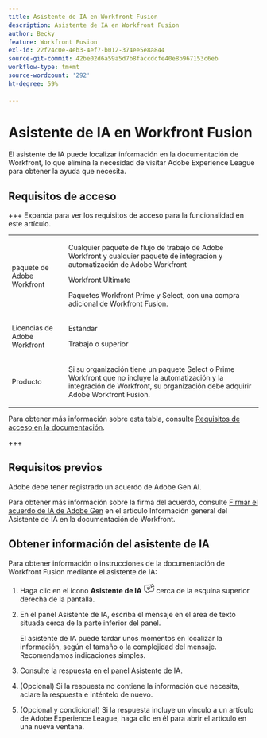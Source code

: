 ```yaml
---
title: Asistente de IA en Workfront Fusion
description: Asistente de IA en Workfront Fusion
author: Becky
feature: Workfront Fusion
exl-id: 22f24c0e-4eb3-4ef7-b012-374ee5e8a844
source-git-commit: 42be02d6a59a5d7b8faccdcfe40e8b967153c6eb
workflow-type: tm+mt
source-wordcount: '292'
ht-degree: 59%

---
```


# Asistente de IA en Workfront Fusion

El asistente de IA puede localizar información en la documentación de Workfront, lo que elimina la necesidad de visitar Adobe Experience League para obtener la ayuda que necesita.

## Requisitos de acceso

+++ Expanda para ver los requisitos de acceso para la funcionalidad en este artículo.

<table style="table-layout:auto">
 <col> 
 <col> 
 <tbody> 
  <tr> 
   <td role="rowheader">paquete de Adobe Workfront</td> 
   <td> <p>Cualquier paquete de flujo de trabajo de Adobe Workfront y cualquier paquete de integración y automatización de Adobe Workfront</p><p>Workfront Ultimate</p><p>Paquetes Workfront Prime y Select, con una compra adicional de Workfront Fusion.</p> </td> 
  </tr> 
  <tr data-mc-conditions=""> 
   <td role="rowheader">Licencias de Adobe Workfront</td> 
   <td> <p>Estándar</p><p>Trabajo o superior</p> </td> 
  </tr> 
  <tr> 
   <td role="rowheader">Producto</td> 
   <td>
   <p>Si su organización tiene un paquete Select o Prime Workfront que no incluye la automatización y la integración de Workfront, su organización debe adquirir Adobe Workfront Fusion.</li></ul>
   </td> 
  </tr>
 </tbody> 
</table>

Para obtener más información sobre esta tabla, consulte [Requisitos de acceso en la documentación](/help/workfront-fusion/references/licenses-and-roles/access-level-requirements-in-documentation.md).

+++

## Requisitos previos

Adobe debe tener registrado un acuerdo de Adobe Gen AI.

Para obtener más información sobre la firma del acuerdo, consulte [Firmar el acuerdo de IA de Adobe Gen](https://experienceleague.adobe.com/es/docs/workfront/using/basics/ai-assistant/ai-assistant-overview#sign-the-adobe-gen-ai-agreement) en el artículo Información general del Asistente de IA en la documentación de Workfront.

## Obtener información del asistente de IA

Para obtener información o instrucciones de la documentación de Workfront Fusion mediante el asistente de IA:

1. Haga clic en el icono **Asistente de IA** ![icono del Asistente de IA](assets/ai-assistant-icon.png) cerca de la esquina superior derecha de la pantalla.
1. En el panel Asistente de IA, escriba el mensaje en el área de texto situada cerca de la parte inferior del panel.

   El asistente de IA puede tardar unos momentos en localizar la información, según el tamaño o la complejidad del mensaje. Recomendamos indicaciones simples.

1. Consulte la respuesta en el panel Asistente de IA.
1. (Opcional) Si la respuesta no contiene la información que necesita, aclare la respuesta e inténtelo de nuevo.
1. (Opcional y condicional) Si la respuesta incluye un vínculo a un artículo de Adobe Experience League, haga clic en él para abrir el artículo en una nueva ventana.
